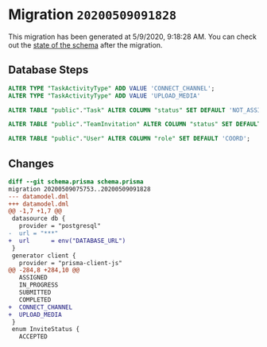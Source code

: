# Migration `20200509091828`

This migration has been generated at 5/9/2020, 9:18:28 AM.
You can check out the [state of the schema](./schema.prisma) after the migration.

## Database Steps

```sql
ALTER TYPE "TaskActivityType" ADD VALUE 'CONNECT_CHANNEL';
ALTER TYPE "TaskActivityType" ADD VALUE 'UPLOAD_MEDIA'

ALTER TABLE "public"."Task" ALTER COLUMN "status" SET DEFAULT 'NOT_ASSIGNED';

ALTER TABLE "public"."TeamInvitation" ALTER COLUMN "status" SET DEFAULT 'NO_RESPONSE';

ALTER TABLE "public"."User" ALTER COLUMN "role" SET DEFAULT 'COORD';
```

## Changes

```diff
diff --git schema.prisma schema.prisma
migration 20200509075753..20200509091828
--- datamodel.dml
+++ datamodel.dml
@@ -1,7 +1,7 @@
 datasource db {
   provider = "postgresql"
-  url = "***"
+  url      = env("DATABASE_URL")
 }
 generator client {
   provider = "prisma-client-js"
@@ -284,8 +284,10 @@
   ASSIGNED
   IN_PROGRESS
   SUBMITTED
   COMPLETED
+  CONNECT_CHANNEL
+  UPLOAD_MEDIA
 }
 enum InviteStatus {
   ACCEPTED
```


